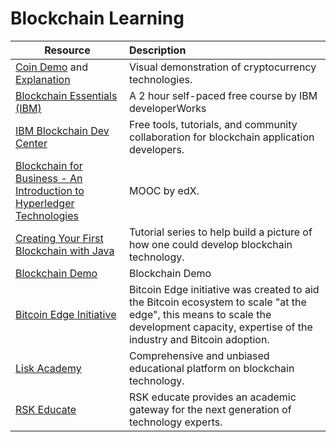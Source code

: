 # Blockchain Learning

| Resource	|      Description     	|
|----------	|:------	|
|<a href="https://coindemo.io/" target="_blank" >Coin Demo</a> and <a href="https://medium.freecodecamp.org/how-does-bitcoin-work-i-built-an-app-to-show-you-f9fcd50bdd0d" target="_blank" >Explanation</a>|Visual demonstration of cryptocurrency technologies.|
|<a href="https://developer.ibm.com/courses/all/blockchain-essentials/" target="_blank" >Blockchain Essentials (IBM)</a>|A 2 hour self-paced free course by IBM developerWorks|
|<a href="https://developer.ibm.com/blockchain/" target="_blank" >IBM Blockchain Dev Center</a>|Free tools, tutorials, and community collaboration for blockchain application developers.|
|<a href="https://www.edx.org/course/blockchain-business-introduction-linuxfoundationx-lfs171x" target="_blank" >Blockchain for Business - An Introduction to Hyperledger Technologies</a>|MOOC by edX.|
|<a href="https://medium.com/programmers-blockchain/create-simple-blockchain-java-tutorial-from-scratch-6eeed3cb03fa" target="_blank" >Creating Your First Blockchain with Java</a>|Tutorial series to help build a picture of how one could develop blockchain technology.|
|<a href="https://anders.com/blockchain/" target="_blank" >Blockchain Demo</a>|Blockchain Demo|
|<a href="https://bitcoinedge.org/tutorials" target="_blank" >Bitcoin Edge Initiative</a>|Bitcoin Edge initiative was created to aid the Bitcoin ecosystem to scale "at the edge", this means to scale the development capacity, expertise of the industry and Bitcoin adoption.|
|<a href="https://lisk.io/academy" target="_blank" >Lisk Academy</a>|Comprehensive and unbiased educational platform on blockchain technology.|
|<a href="https://educate.rsk.co/" target="_blank" >RSK Educate</a>|RSK educate provides an academic gateway for the next generation of technology experts.|

